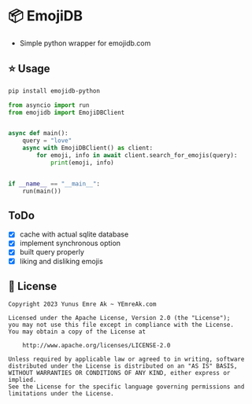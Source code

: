 # 📦 EmojiDB

- Simple python wrapper for emojidb.com

## ⭐️ Usage

```bash
pip install emojidb-python
```

```python
from asyncio import run
from emojidb import EmojiDBClient


async def main():
    query = "love"
    async with EmojiDBClient() as client:
        for emoji, info in await client.search_for_emojis(query):
            print(emoji, info)


if __name__ == "__main__":
    run(main())
```

## ToDo

- [x] cache with actual sqlite database
- [x] implement synchronous option
- [x] built query properly
- [x] liking and disliking emojis

## 🪪 License

```
Copyright 2023 Yunus Emre Ak ~ YEmreAk.com

Licensed under the Apache License, Version 2.0 (the "License");
you may not use this file except in compliance with the License.
You may obtain a copy of the License at

    http://www.apache.org/licenses/LICENSE-2.0

Unless required by applicable law or agreed to in writing, software
distributed under the License is distributed on an "AS IS" BASIS,
WITHOUT WARRANTIES OR CONDITIONS OF ANY KIND, either express or implied.
See the License for the specific language governing permissions and
limitations under the License.
```

